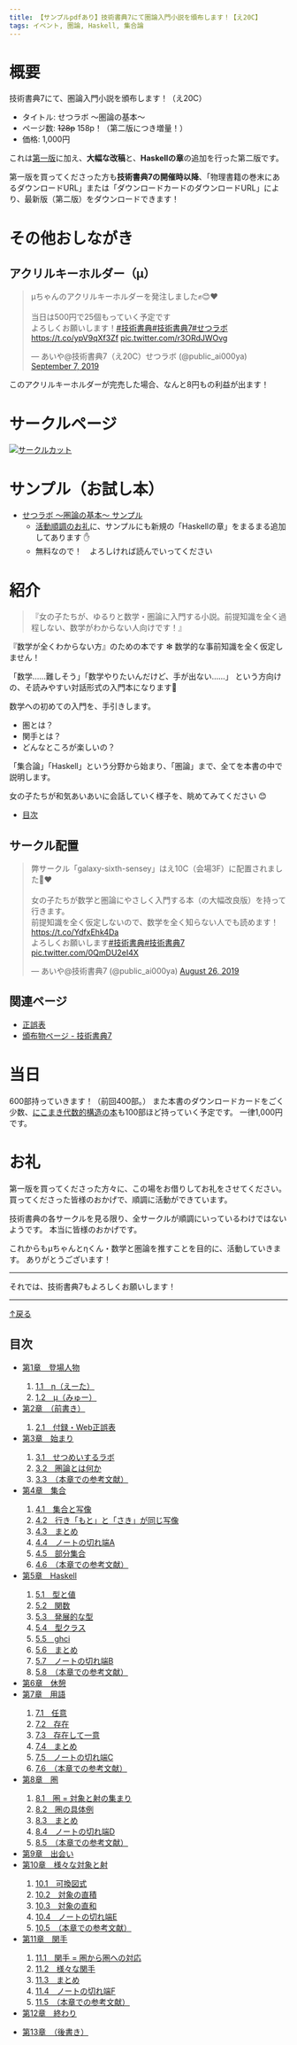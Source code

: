 ```yaml
---
title: 【サンプルpdfあり】技術書典7にて圏論入門小説を頒布します！【え20C】
tags: イベント, 圏論, Haskell, 集合論
---
```


# 概要

技術書典7にて、圏論入門小説を頒布します！（え20C）

- タイトル: せつラボ 〜圏論の基本〜
- ページ数: ~~128p~~ 158p！（第二版につき増量！）
- 価格: 1,000円

これは[第一版](./2019-03-16-techbookfest6.html)に加え、**大幅な改稿**と、**Haskellの章**の追加を行った第二版です。

第一版を買ってくださった方も**技術書典7の開催時以降**、「物理書籍の巻末にあるダウンロードURL」または「ダウンロードカードのダウンロードURL」により、最新版（第二版）をダウンロードできます！

# その他おしながき
## アクリルキーホルダー（μ）

<blockquote class="twitter-tweet"><p lang="ja" dir="ltr">μちゃんのアクリルキーホルダーを発注しました✊😊❤️<br><br>当日は500円で25個もっていく予定です<br>よろしくお願いします！<a href="https://twitter.com/hashtag/%E6%8A%80%E8%A1%93%E6%9B%B8%E5%85%B8?src=hash&amp;ref_src=twsrc%5Etfw">#技術書典</a><a href="https://twitter.com/hashtag/%E6%8A%80%E8%A1%93%E6%9B%B8%E5%85%B87?src=hash&amp;ref_src=twsrc%5Etfw">#技術書典7</a><a href="https://twitter.com/hashtag/%E3%81%9B%E3%81%A4%E3%83%A9%E3%83%9C?src=hash&amp;ref_src=twsrc%5Etfw">#せつラボ</a> <a href="https://t.co/ypV9qXf3Zf">https://t.co/ypV9qXf3Zf</a> <a href="https://t.co/r3ORdJWOvg">pic.twitter.com/r3ORdJWOvg</a></p>&mdash; あいや@技術書典7（え20C）せつラボ (@public_ai000ya) <a href="https://twitter.com/public_ai000ya/status/1170270108238794752?ref_src=twsrc%5Etfw">September 7, 2019</a></blockquote> <script async src="https://platform.twitter.com/widgets.js" charset="utf-8"></script>

このアクリルキーホルダーが完売した場合、なんと8円もの利益が出ます！

# サークルページ

[![サークルカット](/images/posts/2019-09-01-techbookfest7/circle_cut.png)](https://techbookfest.org/event/tbf07/circle/5762742296248320)

# サンプル（お試し本）

<!-- NOTE: 統合のためにtechbookfest6のところを参照しているよ！ -->

- [せつラボ 〜圏論の基本〜 サンプル](/images/posts/2019-03-16-techbookfest6/sample.pdf)
    - <a href="#thanks">活動順調のお礼</a>に、サンプルにも新規の「Haskellの章」をまるまる追加してあります ✋
    - 無料なので！　よろしければ読んでいってください

# 紹介

> 『女の子たちが、ゆるりと数学・圏論に入門する小説。前提知識を全く過程しない、数学がわからない人向けです！』

『数学が全くわからない方』のための本です ❇
数学的な事前知識を全く仮定しません！

「数学……難しそう」「数学やりたいんだけど、手が出ない……」
という方向けの、そ読みやすい対話形式の入門本になります🐬

数学への初めての入門を、手引きします。

- 圏とは？
- 関手とは？
- どんなところが楽しいの？

「集合論」「Haskell」という分野から始まり、「圏論」まで、全てを本書の中で説明します。

女の子たちが和気あいあいに会話していく様子を、眺めてみてください 😊

- <a id="toc-from" href="#toc-to">目次</a>

## サークル配置

<blockquote class="twitter-tweet"><p lang="ja" dir="ltr">弊サークル「galaxy-sixth-sensey」はえ10C（会場3F）に配置されました🎉❤️<br><br>女の子たちが数学と圏論にやさしく入門する本（の大幅改良版）を持って行きます。<br>前提知識を全く仮定しないので、数学を全く知らない人でも読めます！<a href="https://t.co/YdfxEhk4Da">https://t.co/YdfxEhk4Da</a><br>よろしくお願いします<a href="https://twitter.com/hashtag/%E6%8A%80%E8%A1%93%E6%9B%B8%E5%85%B8?src=hash&amp;ref_src=twsrc%5Etfw">#技術書典</a><a href="https://twitter.com/hashtag/%E6%8A%80%E8%A1%93%E6%9B%B8%E5%85%B87?src=hash&amp;ref_src=twsrc%5Etfw">#技術書典7</a> <a href="https://t.co/0QmDU2eI4X">pic.twitter.com/0QmDU2eI4X</a></p>&mdash; あいや@技術書典7 (@public_ai000ya) <a href="https://twitter.com/public_ai000ya/status/1165824926772674561?ref_src=twsrc%5Etfw">August 26, 2019</a></blockquote> <script async src="https://platform.twitter.com/widgets.js" charset="utf-8"></script>

## 関連ページ

- [正誤表](http://aiya000.github.io/posts/2019-03-16-setulabo-errata.html)
- [頒布物ページ - 技術書典7](https://techbookfest.org/event/tbf07/circle/5762742296248320)

# 当日

600部持っていきます！（前回400部。）
また本書のダウンロードカードをごく少数、[にこまき代数的構造の本](./2018-09-12-techbookfest5.html)も100部ほど持っていく予定です。
一律1,000円です。

<a id="thanks"></a>

# お礼

第一版を買ってくださった方々に、この場をお借りしてお礼をさせてください。
買ってくださった皆様のおかげで、順調に活動ができています。

技術書典の各サークルを見る限り、全サークルが順調にいっているわけではないようです。
本当に皆様のおかげです。

これからもμちゃんとηくん・数学と圏論を推すことを目的に、活動していきます。
ありがとうございます！

- - - - -

それでは、技術書典7もよろしくお願いします！

- - -

<a id="toc-to" href="#toc-from">↑戻る</a>

<nav class="toc"><h2>目次</h2><ul class="book-toc"><li><a href="#chapter-characters">第1章　登場人物</a></li><ol><li class="child-chapter"><a href="#h1-1">1.1　η（えーた）</a></li><li class="child-chapter"><a href="#h1-2">1.2　μ（みゅー）</a></li></ol><li><a href="#chapter-preface">第2章　（前書き）</a></li><ol><li class="child-chapter"><a href="#h2-1">2.1　付録・Web正誤表</a></li></ol><li><a href="#chapter-beginning">第3章　始まり</a></li><ol><li class="child-chapter"><a href="#h3-1">3.1　せつめいするラボ</a></li><li class="child-chapter"><a href="#h3-2">3.2　圏論とは何か</a></li><li class="child-chapter"><a href="#h3-3">3.3　（本章での参考文献）</a></li></ol><li><a href="#chapter-set">第4章　集合</a></li><ol><li class="child-chapter"><a href="#h4-1">4.1　集合と写像</a></li><li class="child-chapter"><a href="#h4-2">4.2　行き「もと」と「さき」が同じ写像</a></li><li class="child-chapter"><a href="#h4-3">4.3　まとめ</a></li><li class="child-chapter"><a href="#h4-4">4.4　ノートの切れ端A</a></li><li class="child-chapter"><a href="#h4-5">4.5　部分集合</a></li><li class="child-chapter"><a href="#h4-6">4.6　（本章での参考文献）</a></li></ol><li><a href="#chapter-haskell">第5章　Haskell</a></li><ol><li class="child-chapter"><a href="#h5-1">5.1　型と値</a></li><li class="child-chapter"><a href="#h5-2">5.2　関数</a></li><li class="child-chapter"><a href="#h5-3">5.3　発展的な型</a></li><li class="child-chapter"><a href="#h5-4">5.4　型クラス</a></li><li class="child-chapter"><a href="#h5-5">5.5　ghci</a></li><li class="child-chapter"><a href="#h5-6">5.6　まとめ</a></li><li class="child-chapter"><a href="#h5-7">5.7　ノートの切れ端B</a></li><li class="child-chapter"><a href="#h5-8">5.8　（本章での参考文献）</a></li></ol><li><a href="#chapter-now-1">第6章　休憩</a></li><li><a href="#chapter-words">第7章　用語</a></li><ol><li class="child-chapter"><a href="#h7-1">7.1　任意</a></li><li class="child-chapter"><a href="#h7-2">7.2　存在</a></li><li class="child-chapter"><a href="#h7-3">7.3　存在して一意</a></li><li class="child-chapter"><a href="#h7-4">7.4　まとめ</a></li><li class="child-chapter"><a href="#h7-5">7.5　ノートの切れ端C</a></li><li class="child-chapter"><a href="#h7-6">7.6　（本章での参考文献）</a></li></ol><li><a href="#chapter-category">第8章　圏</a></li><ol><li class="child-chapter"><a href="#h8-1">8.1　圏 = 対象と射の集まり</a></li><li class="child-chapter"><a href="#h8-2">8.2　圏の具体例</a></li><li class="child-chapter"><a href="#h8-3">8.3　まとめ</a></li><li class="child-chapter"><a href="#h8-4">8.4　ノートの切れ端D</a></li><li class="child-chapter"><a href="#h8-5">8.5　（本章での参考文献）</a></li></ol><li><a href="#chapter-now-2">第9章　出会い</a></li><li><a href="#chapter-kinds">第10章　様々な対象と射</a></li><ol><li class="child-chapter"><a href="#h10-1">10.1　可換図式</a></li><li class="child-chapter"><a href="#h10-2">10.2　対象の直積</a></li><li class="child-chapter"><a href="#h10-3">10.3　対象の直和</a></li><li class="child-chapter"><a href="#h10-4">10.4　ノートの切れ端E</a></li><li class="child-chapter"><a href="#h10-5">10.5　（本章での参考文献）</a></li></ol><li><a href="#chapter-functor">第11章　関手</a></li><ol><li class="child-chapter"><a href="#h11-1">11.1　関手 = 圏から圏への対応</a></li><li class="child-chapter"><a href="#h11-2">11.2　様々な関手</a></li><li class="child-chapter"><a href="#h11-3">11.3　まとめ</a></li><li class="child-chapter"><a href="#h11-4">11.4　ノートの切れ端F</a></li><li class="child-chapter"><a href="#h11-5">11.5　（本章での参考文献）</a></li></ol><li><a href="#chapter-ending">第12章　終わり</a></li><ol></ol><li><a href="#chapter-post-script">第13章　（後書き）</a></li></ul></nav>

